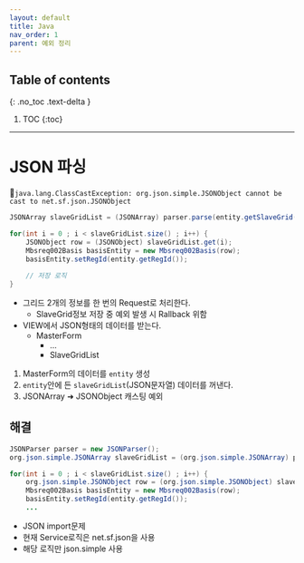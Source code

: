 ```yaml
---
layout: default
title: Java
nav_order: 1
parent: 예외 정리
---
```

## Table of contents
{: .no_toc .text-delta }

1. TOC
{:toc}

---

# **JSON 파싱**
🚨`java.lang.ClassCastException: org.json.simple.JSONObject cannot be cast to net.sf.json.JSONObject`

```java
JSONArray slaveGridList = (JSONArray) parser.parse(entity.getSlaveGrid());

for(int i = 0 ; i < slaveGridList.size() ; i++) {
    JSONObject row = (JSONObject) slaveGridList.get(i);
    Mbsreq002Basis basisEntity = new Mbsreq002Basis(row);
    basisEntity.setRegId(entity.getRegId());
    
    // 저장 로직
}
```
- 그리드 2개의 정보를 한 번의 Request로 처리한다.
    - SlaveGrid정보 저장 중 예외 발생 시 Rallback 위함
- VIEW에서 JSON형태의 데이터를 받는다.
    -  MasterForm
        - ...
        - SlaveGridList


1. MasterForm의 데이터를 `entity` 생성
2. `entity`안에 든 `slaveGridList`(JSON문자열) 데이터를 꺼낸다.
3. JSONArray ➜ JSONObject 캐스팅 예외

## **해결**
```java
JSONParser parser = new JSONParser();
org.json.simple.JSONArray slaveGridList = (org.json.simple.JSONArray) parser.parse(entity.getSlaveGrid());

for(int i = 0 ; i < slaveGridList.size() ; i++) {
    org.json.simple.JSONObject row = (org.json.simple.JSONObject) slaveGridList.get(i);
    Mbsreq002Basis basisEntity = new Mbsreq002Basis(row);
    basisEntity.setRegId(entity.getRegId());
    ...
```
- JSON import문제
- 현재 Service로직은 net.sf.json을 사용
- 해당 로직만 json.simple 사용

